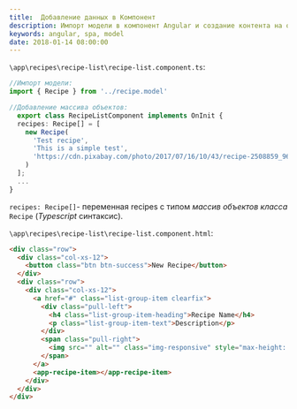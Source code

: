 ```yaml
---
title:  Добавление данных в Компонент
description: Импорт модели в компонент Angular и создание контента на основе модели.
keywords: angular, spa, model
date: 2018-01-14 08:00:00
---
```


`\app\recipes\recipe-list\recipe-list.component.ts`:

```typescript
//Импорт модели:
import { Recipe } from '../recipe.model'

//Добавление массива объектов:
  export class RecipeListComponent implements OnInit {
  recipes: Recipe[] = [
    new Recipe(
      'Test recipe', 
      'This is a simple test', 
      'https://cdn.pixabay.com/photo/2017/07/16/10/43/recipe-2508859_960_720.jpg'
    )
  ];
  ...
}
```

`recipes: Recipe[]`- переменная recipes с типом *массив объектов класса* `Recipe` (*Typescript* синтаксис).

`\app\recipes\recipe-list\recipe-list.component.html`:

```html
<div class="row">
  <div class="col-xs-12">
    <button class="btn btn-success">New Recipe</button>
  </div>
  <div class="row">
    <div class="col-xs-12">
      <a href="#" class="list-group-item clearfix">
        <div class="pull-left">
          <h4 class="list-group-item-heading">Recipe Name</h4>
          <p class="list-group-item-text">Description</p>
        </div>
        <span class="pull-right">
          <img src="" alt="" class="img-responsive" style="max-height: 50px;">
        </span>
      </a>
      <app-recipe-item></app-recipe-item>
    </div>
  </div>
</div>
```
